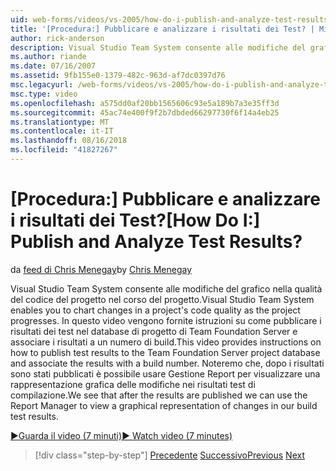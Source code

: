 ```yaml
---
uid: web-forms/videos/vs-2005/how-do-i-publish-and-analyze-test-results
title: '[Procedura:] Pubblicare e analizzare i risultati dei Test? | Microsoft Docs'
author: rick-anderson
description: Visual Studio Team System consente alle modifiche del grafico nella qualità del codice del progetto nel corso del progetto. In questo video vengono fornite istruzioni su come publ....
ms.author: riande
ms.date: 07/16/2007
ms.assetid: 9fb155e0-1379-482c-963d-af7dc0397d76
msc.legacyurl: /web-forms/videos/vs-2005/how-do-i-publish-and-analyze-test-results
msc.type: video
ms.openlocfilehash: a575dd0af20bb1565606c93e5a189b7a3e35ff3d
ms.sourcegitcommit: 45ac74e400f9f2b7dbded66297730f6f14a4eb25
ms.translationtype: MT
ms.contentlocale: it-IT
ms.lasthandoff: 08/16/2018
ms.locfileid: "41827267"
---
```

<a name="how-do-i-publish-and-analyze-test-results"></a><span data-ttu-id="23b2f-105">[Procedura:] Pubblicare e analizzare i risultati dei Test?</span><span class="sxs-lookup"><span data-stu-id="23b2f-105">[How Do I:] Publish and Analyze Test Results?</span></span>
====================
<span data-ttu-id="23b2f-106">da [feed di Chris Menegay](https://twitter.com/CMenegay)</span><span class="sxs-lookup"><span data-stu-id="23b2f-106">by [Chris Menegay](https://twitter.com/CMenegay)</span></span>

<span data-ttu-id="23b2f-107">Visual Studio Team System consente alle modifiche del grafico nella qualità del codice del progetto nel corso del progetto.</span><span class="sxs-lookup"><span data-stu-id="23b2f-107">Visual Studio Team System enables you to chart changes in a project's code quality as the project progresses.</span></span> <span data-ttu-id="23b2f-108">In questo video vengono fornite istruzioni su come pubblicare i risultati dei test nel database di progetto di Team Foundation Server e associare i risultati a un numero di build.</span><span class="sxs-lookup"><span data-stu-id="23b2f-108">This video provides instructions on how to publish test results to the Team Foundation Server project database and associate the results with a build number.</span></span> <span data-ttu-id="23b2f-109">Noteremo che, dopo i risultati sono stati pubblicati è possibile usare Gestione Report per visualizzare una rappresentazione grafica delle modifiche nei risultati test di compilazione.</span><span class="sxs-lookup"><span data-stu-id="23b2f-109">We see that after the results are published we can use the Report Manager to view a graphical representation of changes in our build test results.</span></span>

[<span data-ttu-id="23b2f-110">&#9654;Guarda il video (7 minuti)</span><span class="sxs-lookup"><span data-stu-id="23b2f-110">&#9654; Watch video (7 minutes)</span></span>](https://channel9.msdn.com/Blogs/ASP-NET-Site-Videos/how-do-i-publish-and-analyze-test-results)

> [!div class="step-by-step"]
> <span data-ttu-id="23b2f-111">[Precedente](how-do-i-use-generic-tests.md)
> [Successivo](how-do-i-discover-application-changes-prior-to-deployment.md)</span><span class="sxs-lookup"><span data-stu-id="23b2f-111">[Previous](how-do-i-use-generic-tests.md)
[Next](how-do-i-discover-application-changes-prior-to-deployment.md)</span></span>

